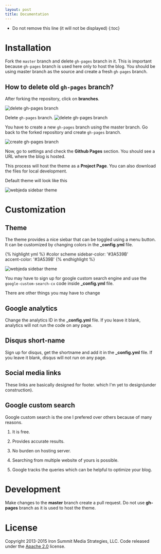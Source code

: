 ```yaml
---
layout: post
title: Documentation
---
```


* Do not remove this line (it will not be displayed) 
{:toc}

# Installation
Fork the ``master`` branch and delete ``gh-pages`` branch in it. This is important because ``gh-pages`` branch is used here only to host the blog. You should be using master branch as the source and create a fresh ``gh-pages`` branch.

## How to delete old ``gh-pages`` branch?
After forking the repository, click on **branches**.

![delete gh-pages branch]({{site.baseurl}}/images/delete-github-branch.png)

Delete ``gh-pages`` branch.
![delete gh-pages branch]({{site.baseurl}}/images/delete-github-branch-2.png)

You have to create a new ``gh-pages`` branch using the master branch. Go back to the forked repository and create ``gh-pages`` branch.

![create gh-pages branch]({{site.baseurl}}/images/create-gh-pages-branch.JPG)

Now, go to settings and check the **Github Pages** section. You should see a URL where the blog is hosted.

This process will host the theme as a **Project Page**. You can also download the files for local development. 

Default theme will look like this

![webjeda sidebar theme]({{site.baseurl}}/images/webjeda-sidebar-theme-screenshot-1.jpg)


# Customization

## Theme
The theme provides a nice siebar that can be toggled using a menu button. It can be customized by changing colors in the **_config.yml** file.

{% highlight yml %}
#color scheme
sidebar-color: '#3A539B'       
accent-color: '#3A539B' 
{% endhighlight %}

![webjeda sidebar theme]({{site.baseurl}}/images/webjeda-sidebar-theme-screenshot-2.jpg)


You may have to sign up for google custom search engine and use the ```google-custom-search-cx``` code inside **_config.yml** file.

There are other things you may have to change

## Google analytics
Change the analytics ID in the **_config.yml** file. If you leave it blank, analytics will not run the code on any page.

## Disqus short-name
Sign up for disqus, get the shortname and add it in the **_config.yml** file. If you leave it blank, disqus will not run on any page.

## Social media links
These links are basically designed for footer. which I'm yet to design(under construction).

## Google custom search
Google custom search is the one I prefered over others because of many reasons.

1. It is free.
    
2. Provides accurate results.
    
3. No burden on hosting server.
    
4. Searching from multiple website of yours is possible.
    
5. Google tracks the queries which can be helpful to optimize your blog.



# Development
Make changes to the **master** branch create a pull request. Do not use **gh-pages** branch as it is used to host the theme.


# License
Copyright 2013-2015 Iron Summit Media Strategies, LLC. Code released under the [Apache 2.0](https://github.com/IronSummitMedia/startbootstrap-simple-sidebar/blob/gh-pages/LICENSE) license.